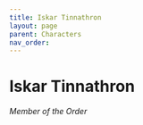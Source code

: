 ```yaml
---
title: Iskar Tinnathron
layout: page
parent: Characters
nav_order: 
---
```


# Iskar Tinnathron
*Member of the Order*
